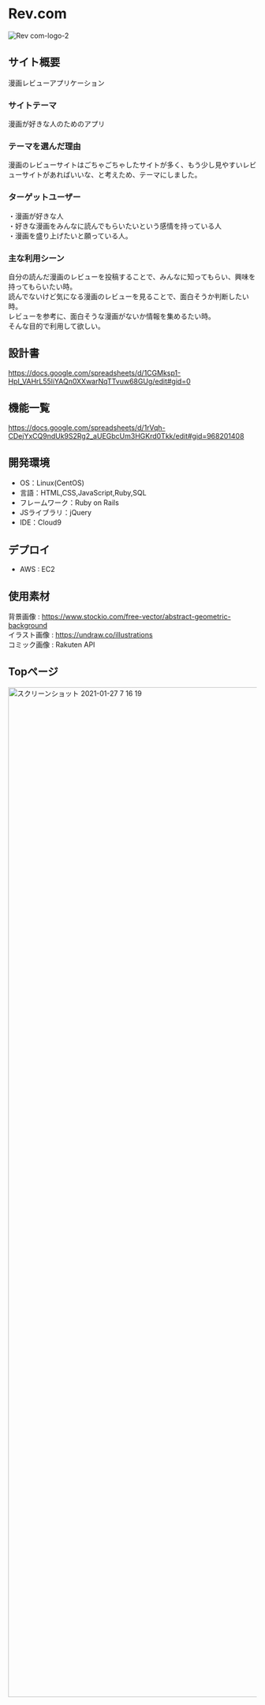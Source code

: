# Rev.com
![Rev  com-logo-2](https://user-images.githubusercontent.com/73174207/105358506-981f2000-5c39-11eb-8c66-f21406bff1f7.png)

## サイト概要
漫画レビューアプリケーション

### サイトテーマ
漫画が好きな人のためのアプリ

### テーマを選んだ理由
漫画のレビューサイトはごちゃごちゃしたサイトが多く、もう少し見やすいレビューサイトがあればいいな、と考えため、テーマにしました。

### ターゲットユーザー
・漫画が好きな人<br>
・好きな漫画をみんなに読んでもらいたいという感情を持っている人<br>
・漫画を盛り上げたいと願っている人。

### 主な利用シーン
自分の読んだ漫画のレビューを投稿することで、みんなに知ってもらい、興味を持ってもらいたい時。<br>
読んでないけど気になる漫画のレビューを見ることで、面白そうか判断したい時。<br>
レビューを参考に、面白そうな漫画がないか情報を集めるたい時。<br>
そんな目的で利用して欲しい。

## 設計書
 https://docs.google.com/spreadsheets/d/1CGMksp1-HpI_VAHrL55liYAQn0XXwarNqTTvuw68GUg/edit#gid=0 

## 機能一覧
 https://docs.google.com/spreadsheets/d/1rVqh-CDejYxCQ9ndUk9S2Rg2_aUEGbcUm3HGKrd0Tkk/edit#gid=968201408 

## 開発環境
- OS：Linux(CentOS)
- 言語：HTML,CSS,JavaScript,Ruby,SQL
- フレームワーク：Ruby on Rails
- JSライブラリ：jQuery
- IDE：Cloud9

## デプロイ
- AWS : EC2

## 使用素材

背景画像 : https://www.stockio.com/free-vector/abstract-geometric-background<br />
イラスト画像 : https://undraw.co/illustrations<br />
コミック画像 : Rakuten API

## Topページ
<img width="2048" alt="スクリーンショット 2021-01-27 7 16 19" src="https://user-images.githubusercontent.com/73174207/106258625-6b828e00-6261-11eb-9bef-8dbbb1d6c45d.png">
